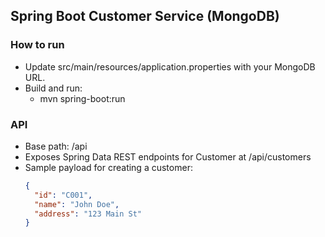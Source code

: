 ## Spring Boot Customer Service (MongoDB)

### How to run
- Update src/main/resources/application.properties with your MongoDB URL.
- Build and run:
  - mvn spring-boot:run

### API
- Base path: /api
- Exposes Spring Data REST endpoints for Customer at /api/customers
- Sample payload for creating a customer:
  ```json
  {
    "id": "C001",
    "name": "John Doe",
    "address": "123 Main St"
  }
  ```

